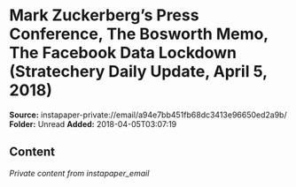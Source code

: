 # Mark Zuckerberg’s Press Conference, The Bosworth Memo, The Facebook Data Lockdown (Stratechery Daily Update, April 5, 2018)

**Source:** instapaper-private://email/a94e7bb451fb68dc3413e96650ed2a9b/
**Folder:** Unread
**Added:** 2018-04-05T03:07:19




## Content
*Private content from instapaper_email*
